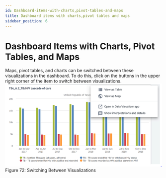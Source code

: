 ```yaml
---
id: Dashboard-items-with-charts,pivot-tables-and-maps
title: Dashboard items with charts,pivot tables and maps
sidebar_position: 6
---
```



# Dashboard Items with Charts, Pivot Tables, and Maps

Maps, pivot tables, and charts can be switched between these visualizations in the dashboard. To do this, click on the buttons in the upper right corner of the item to switch between visualizations.
![alt text](<../../static/img/Switching between visualizations.PNG>)
Figure 72: Switching Between Visualizations